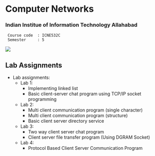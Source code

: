 # Computer Networks
### Indian Institue of Information Technology Allahabad

```
 Course code  :	ICNE532C
 Semester     :	5
```

![](https://img.shields.io/badge/language-C-brightgreen.svg)
 
## Lab Assignments

* Lab assignments:
  + Lab 1:
    + Implementing linked list
    + Basic client-server chat program using TCP/IP socket programming
  + Lab 2:
    + Multi client communication program (single character)
    + Multi client communication program (structure)
    + Basic client server directory service
  + Lab 3:
    + Two way client server chat program
    + Client server file transfer program (Using DGRAM Socket)
  + Lab 4:
    + Protocol Based Client Server Communication Program
